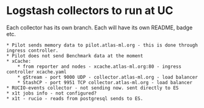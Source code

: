 # Logstash collectors to run at UC

Each collector has its own branch. Each will have its own README, badge etc.

    * Pilot sends memory data to pilot.atlas-ml.org - this is done through ingress controller.
    * Pilot does not send Benchmark data at the moment
    * xCache:
        * from reporter and nodes - xcache.atlas-ml.org:80 - ingress controller xcache.yaml
        * gStream - port 9000 UDP - collector.atlas-ml.org - load balancer
        * StashCP - port 9951 TCP collector.atlas-ml.org - load balancer
    * RUCIO-events collector - not sending now. sent directly to ES
    * x1t jobs info - not configured?
    * x1t - rucio - reads from postgresql sends to ES.
